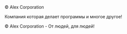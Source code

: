 © Alex Corporation

Компания которая делает программы и многое другое!

© Alex Corporation - От людей, для людей!
